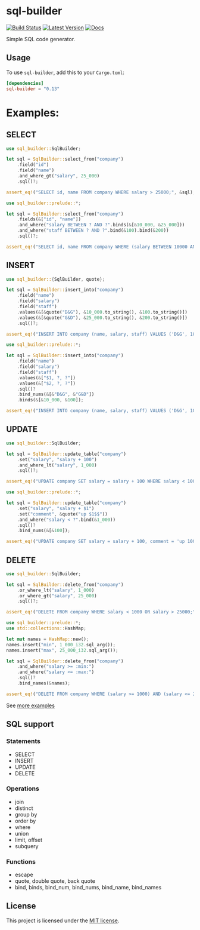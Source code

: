 # sql-builder

[![Build Status](https://travis-ci.org/perdumonocle/sql-builder.svg)](https://travis-ci.org/perdumonocle/sql-builder)
[![Latest Version](https://img.shields.io/crates/v/sql-builder.svg)](https://crates.io/crates/sql-builder)
[![Docs](https://docs.rs/sql-builder/badge.svg)](https://docs.rs/sql-builder)

Simple SQL code generator.

## Usage

To use `sql-builder`, add this to your `Cargo.toml`:

```toml
[dependencies]
sql-builder = "0.13"
```

# Examples:

## SELECT

```rust
use sql_builder::SqlBuilder;

let sql = SqlBuilder::select_from("company")
    .field("id")
    .field("name")
    .and_where_gt("salary", 25_000)
    .sql()?;

assert_eq!("SELECT id, name FROM company WHERE salary > 25000;", &sql);
```

```rust
use sql_builder::prelude::*;

let sql = SqlBuilder::select_from("company")
    .fields(&["id", "name"])
    .and_where("salary BETWEEN ? AND ?".binds(&[&10_000, &25_000]))
    .and_where("staff BETWEEN ? AND ?".bind(&100).bind(&200))
    .sql()?;

assert_eq!("SELECT id, name FROM company WHERE (salary BETWEEN 10000 AND 25000) AND (staff BETWEEN 100 AND 200);", &sql);
```

## INSERT

```rust
use sql_builder::{SqlBuilder, quote};

let sql = SqlBuilder::insert_into("company")
    .field("name")
    .field("salary")
    .field("staff")
    .values(&[&quote("D&G"), &10_000.to_string(), &100.to_string()])
    .values(&[&quote("G&D"), &25_000.to_string(), &200.to_string()])
    .sql()?;

assert_eq!("INSERT INTO company (name, salary, staff) VALUES ('D&G', 10000, 100), ('G&D', 25000, 200);", &sql);
```

```rust
use sql_builder::prelude::*;

let sql = SqlBuilder::insert_into("company")
    .field("name")
    .field("salary")
    .field("staff")
    .values(&["$1, ?, ?"])
    .values(&["$2, ?, ?"])
    .sql()?
    .bind_nums(&[&"D&G", &"G&D"])
    .binds(&[&10_000, &100]);

assert_eq!("INSERT INTO company (name, salary, staff) VALUES ('D&G', 10000, 100), ('G&D', 10000, 100);", &sql);
```

## UPDATE

```rust
use sql_builder::SqlBuilder;

let sql = SqlBuilder::update_table("company")
    .set("salary", "salary + 100")
    .and_where_lt("salary", 1_000)
    .sql()?;

assert_eq!("UPDATE company SET salary = salary + 100 WHERE salary < 1000;", &sql);
```

```rust
use sql_builder::prelude::*;

let sql = SqlBuilder::update_table("company")
    .set("salary", "salary + $1")
    .set("comment", &quote("up $1$$"))
    .and_where("salary < ?".bind(&1_000))
    .sql()?
    .bind_nums(&[&100]);

assert_eq!("UPDATE company SET salary = salary + 100, comment = 'up 100$' WHERE salary < 1000;", &sql);
```

## DELETE

```rust
use sql_builder::SqlBuilder;

let sql = SqlBuilder::delete_from("company")
    .or_where_lt("salary", 1_000)
    .or_where_gt("salary", 25_000)
    .sql()?;

assert_eq!("DELETE FROM company WHERE salary < 1000 OR salary > 25000;", &sql);
```

```rust
use sql_builder::prelude::*;
use std::collections::HashMap;

let mut names = HashMap::new();
names.insert("min", 1_000_i32.sql_arg());
names.insert("max", 25_000_i32.sql_arg());

let sql = SqlBuilder::delete_from("company")
    .and_where("salary >= :min:")
    .and_where("salary <= :max:")
    .sql()?
    .bind_names(&names);

assert_eq!("DELETE FROM company WHERE (salary >= 1000) AND (salary <= 25000);", &sql);
```

See [more examples](https://docs.rs/sql-builder/0.13.0/sql_builder/struct.SqlBuilder.html)

## SQL support

### Statements

- SELECT
- INSERT
- UPDATE
- DELETE

### Operations

- join
- distinct
- group by
- order by
- where
- union
- limit, offset
- subquery

### Functions

- escape
- quote, double quote, back quote
- bind, binds, bind\_num, bind\_nums, bind\_name, bind\_names

## License

This project is licensed under the [MIT license](LICENSE).
